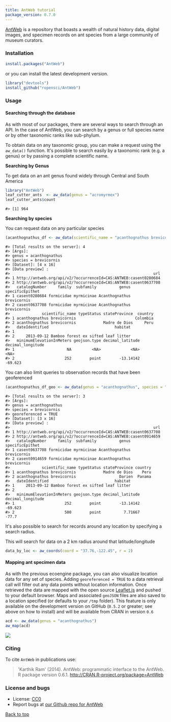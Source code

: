 ```yaml
---
title: AntWeb tutorial
package_version: 0.7.0
---
```




[AntWeb](http://www.antweb.org/) is a repository that boasts a wealth of natural history data, digital images, and specimen records on ant species from a large community of museum curators.


### Installation


```r
install.packages("AntWeb")
```

or you can install the latest development version.


```r
library("devtools")
install_github("ropensci/AntWeb")
```

### Usage


#### Searching through the database

As with most of our packages, there are several ways to search through an API. In the case of AntWeb, you can search by a genus or full species name or by other taxonomic ranks like sub-phylum.

To obtain data on any taxonomic group, you can make a request using the `aw_data()` function. It's possible to search easily by a taxonomic rank (e.g. a genus) or by passing a complete scientific name.

__Searching by Genus__

To get data on an ant genus found widely through Central and South America


```r
library("AntWeb")
leaf_cutter_ants  <- aw_data(genus = "acromyrmex")
leaf_cutter_ants$count
```

```
#> [1] 964
```

__Searching by species__

You can request data on any particular species


```r
(acanthognathus_df <- aw_data(scientific_name = "acanthognathus brevicornis"))
```

```
#> [Total results on the server]: 4
#> [Args]:
#> genus = acanthognathus
#> species = brevicornis
#> [Dataset]: [4 x 16]
#> [Data preview] :
#>                                                               url
#> 1 http://antweb.org/api/v2/?occurrenceId=CAS:ANTWEB:casent0280684
#> 2 http://antweb.org/api/v2/?occurrenceId=CAS:ANTWEB:casent0637708
#>   catalogNumber     family  subfamily          genus specificEpithet
#> 1 casent0280684 formicidae myrmicinae Acanthognathus     brevicornis
#> 2 casent0637708 formicidae myrmicinae Acanthognathus     brevicornis
#>              scientific_name typeStatus stateProvince  country
#> 1 acanthognathus brevicornis                          Colombia
#> 2 acanthognathus brevicornis            Madre de Dios     Peru
#>   dateIdentified                             habitat
#> 1
#> 2     2013-09-12 Bamboo forest ex sifted leaf litter
#>   minimumElevationInMeters geojson.type decimal_latitude decimal_longitude
#> 1                       NA         <NA>             <NA>              <NA>
#> 2                      252        point        -13.14142           -69.623
```

You can also limit queries to observation records that have been geoferenced


```r
(acanthognathus_df_geo <- aw_data(genus = "acanthognathus", species = "brevicornis", georeferenced = TRUE))
```

```
#> [Total results on the server]: 3
#> [Args]:
#> genus = acanthognathus
#> species = brevicornis
#> georeferenced = TRUE
#> [Dataset]: [3 x 16]
#> [Data preview] :
#>                                                               url
#> 1 http://antweb.org/api/v2/?occurrenceId=CAS:ANTWEB:casent0637708
#> 2 http://antweb.org/api/v2/?occurrenceId=CAS:ANTWEB:casent0914659
#>   catalogNumber     family  subfamily          genus specificEpithet
#> 1 casent0637708 formicidae myrmicinae Acanthognathus     brevicornis
#> 2 casent0914659 formicidae myrmicinae Acanthognathus     brevicornis
#>              scientific_name typeStatus stateProvince country
#> 1 acanthognathus brevicornis            Madre de Dios    Peru
#> 2 acanthognathus brevicornis                   Darien  Panama
#>   dateIdentified                             habitat
#> 1     2013-09-12 Bamboo forest ex sifted leaf litter
#> 2
#>   minimumElevationInMeters geojson.type decimal_latitude decimal_longitude
#> 1                      252        point        -13.14142           -69.623
#> 2                      500        point          7.71667             -77.7
```


It's also possible to search for records around any location by specifying a search radius.

This will search for data on a 2 km radius around that latitude/longitude


```r
data_by_loc <- aw_coords(coord = "37.76,-122.45", r = 2)
```

#### Mapping ant specimen data

As with the previous ecoengine package, you can also visualize location data for any set of species. Adding `georeferenced = TRUE` to a data retrieval call will filter out any data points without location information. Once retrieved the data are mapped with the open source [Leaflet.js](http://leafletjs.com/) and pushed to your default browser. Maps and associated `geoJSON` files are also saved to a location specified (or defaults to your `/tmp` folder). This feature is only available on the development version on GitHub (`0.5.2` or greater; see above on how to install) and will be available from CRAN in version `0.6`


```r
acd <- aw_data(genus = "acanthognathus")
aw_map(acd)
```

![](/img/tutorial-images/antweb/leafletmap.png)

### Citing

To cite `AntWeb` in publications use:

> 'Karthik Ram' (2014). AntWeb: programmatic interface to the AntWeb. R package version 0.6.1. http://CRAN.R-project.org/package=AntWeb

### License and bugs

* License: [CC0](http://creativecommons.org/choose/zero/)
* Report bugs at [our Github repo for AntWeb](https://github.com/AntWeb/issues?state=open)

[Back to top](#top)
